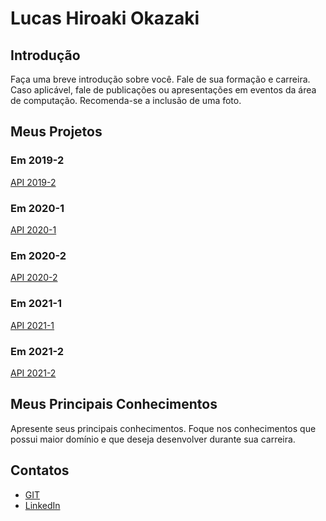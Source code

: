 # Lucas Hiroaki Okazaki

## Introdução

Faça uma breve introdução sobre você. Fale de sua formação e carreira. Caso aplicável, fale de publicações ou apresentações em eventos da área de computação. Recomenda-se a inclusão de uma foto.

## Meus Projetos

### Em 2019-2
[API 2019-2](https://github.com/lucasokazaki/Portf-lio-Lucas-Hiroaki-Okazaki/blob/main/Portf%C3%B3lio%20API-2019-2.md)

### Em 2020-1
[API 2020-1](https://github.com/lucasokazaki/Portf-lio-Lucas-Hiroaki-Okazaki/blob/main/Portf%C3%B3lio%20API-2020-1.md)

### Em 2020-2
[API 2020-2](https://github.com/lucasokazaki/Portf-lio-Lucas-Hiroaki-Okazaki/blob/main/Portf%C3%B3lio%20API-2020-2.md)

### Em 2021-1
[API 2021-1](https://github.com/lucasokazaki/Portf-lio-Lucas-Hiroaki-Okazaki/blob/main/Portf%C3%B3lio%20API-2021-1.md)

### Em 2021-2
[API 2021-2](https://github.com/lucasokazaki/Portf-lio-Lucas-Hiroaki-Okazaki/blob/main/Portf%C3%B3lio%20API-2021-2.md)

## Meus Principais Conhecimentos
Apresente seus principais conhecimentos. Foque nos conhecimentos que possui maior domínio e que deseja desenvolver durante sua carreira.

## Contatos
* [GIT](https://www.git.com)
* [LinkedIn](https://www.linkedin.com)

